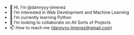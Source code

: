 - 👋 Hi, I’m @dannyyy-jimenez
- 👀 I’m interested in Web Development and Machine Learning
- 🌱 I’m currently learning Python
- 💞️ I’m looking to collaborate on All Sorts of Projects
- 📫 How to reach me (dannyyy.jimenez@gmail.com)

<!---
dannyyy-jimenez/dannyyy-jimenez is a ✨ special ✨ repository because its `README.md` (this file) appears on your GitHub profile.
You can click the Preview link to take a look at your changes.
--->
